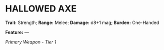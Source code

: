 ﻿---
tags:
  - Item
  - Weapon
name: 'HALLOWED AXE'
trait: 'Strength'
range: 'Melee'
damage: 'd8+1 mag'
burden: 'One-Handed'
feat_name: 
feat_text: 
primary_or_secondary: 'Primary Weapon'
tier: 1
---

# HALLOWED AXE

**Trait:** Strength; **Range:** Melee; **Damage:** d8+1 mag; **Burden:** One-Handed

**Feature:** —

*Primary Weapon - Tier 1*
